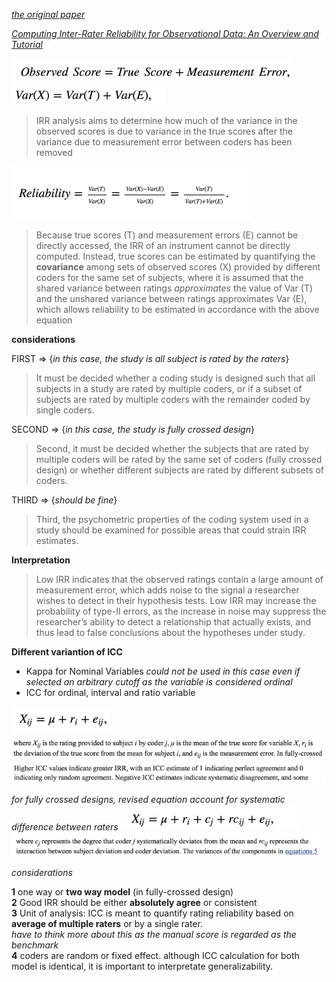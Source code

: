 

[_the original paper_](http://www.aliquote.org/cours/2012_biomed/biblio/Shrout1979.pdf)

[_Computing Inter-Rater Reliability for Observational Data: An Overview and Tutorial_](http://www.ncbi.nlm.nih.gov/pmc/articles/PMC3402032/)   



![](assets/introduction-b235d.png)  
![](assets/introduction-52e88.png)  

> IRR analysis aims to determine how much of the variance in the observed scores is due to variance in the true scores after the variance due to measurement error between coders has been removed  

![](assets/statistics-f9f1c.png)


> Because true scores (T) and measurement errors (E) cannot be directly accessed, the IRR of an instrument cannot be directly computed. Instead, true scores can be estimated by quantifying the __covariance__ among sets of observed scores (X) provided by different coders for the same set of subjects, where it is assumed that the shared variance between ratings _approximates_ the value of Var (T) and the unshared variance between ratings approximates Var (E), which allows reliability to be estimated in accordance with the above equation

__considerations__

FIRST => {_in this case, the study is all subject is rated by the raters_}  
> It must be decided whether a coding study is designed such that all subjects in a study are rated by multiple coders, or if a subset of subjects are rated by multiple coders with the remainder coded by single coders.   


SECOND => {_in this case, the study is fully crossed design_}   
> Second, it must be decided whether the subjects that are rated by multiple coders will be rated by the same set of coders (fully crossed design) or whether different subjects are rated by different subsets of coders.  

THIRD => {_should be fine_}
> Third, the psychometric properties of the coding system used in a study should be examined for possible areas that could strain IRR estimates.


__Interpretation__
>  Low IRR indicates that the observed ratings contain a large amount of measurement error, which adds noise to the signal a researcher wishes to detect in their hypothesis tests. Low IRR may increase the probability of type-II errors, as the increase in noise may suppress the researcher’s ability to detect a relationship that actually exists, and thus lead to false conclusions about the hypotheses under study.  


__Different variantion of ICC__
+ Kappa for Nominal Variables _could not be used in this case even if selected an arbitrary cutoff as the variable is considered ordinal_  
+ ICC for ordinal, interval and ratio variable

![](assets/Stat-ICC-a6c8d.png)  
![](assets/Stat-ICC-a2642.png)  
![](assets/Stat-ICC-10333.png)  


_for fully crossed designs, revised equation account for systematic difference between raters_
![](assets/Stat-ICC-ef069.png)
![](assets/Stat-ICC-52bff.png)


_considerations_

__1__ one way or __two way model__ (in fully-crossed design)  
__2__ Good IRR should be either __absolutely agree__ or consistent  
__3__ Unit of analysis: ICC is meant to quantify rating reliability based on __average of multiple raters__ or by a single rater.  
_have to think more about this as the manual score is regarded as the benchmark_    
__4__ coders are random or fixed effect. although ICC calculation for both model is identical, it is important to interpretate generalizability.   
